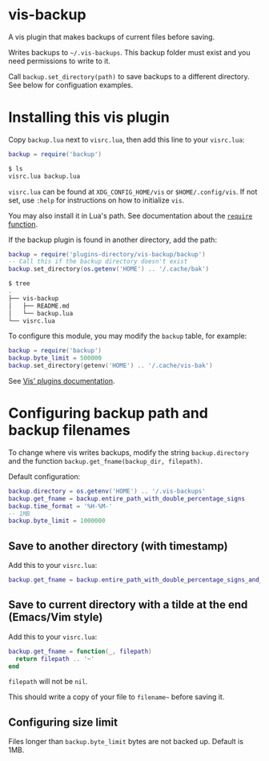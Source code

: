 # vis-backup

A vis plugin that makes backups of current files before saving.

Writes backups to `~/.vis-backups`.
This backup folder must exist and you need permissions to write to it.

Call `backup.set_directory(path)` to save backups to a different directory.
See below for configuation examples.

# Installing this vis plugin

Copy `backup.lua` next to `visrc.lua`, then add this line to your `visrc.lua`:

```lua
backup = require('backup')
```

```sh
$ ls
visrc.lua backup.lua
```

`visrc.lua` can be found at `XDG_CONFIG_HOME/vis` or `$HOME/.config/vis`.
If not set, use `:help` for instructions on how to initialize `vis`.

You may also install it in Lua's path.
See documentation about the [`require` function](https://www.lua.org/pil/8.1.html).

If the backup plugin is found in another directory, add the path:

```lua
backup = require('plugins-directory/vis-backup/backup')
-- Call this if the backup directory doesn't exist
backup.set_directory(os.getenv('HOME') .. '/.cache/bak')
```

```sh
$ tree
.
├── vis-backup
│   ├── README.md
│   └── backup.lua
└── visrc.lua
```

To configure this module, you may modify the `backup` table, for example:

```lua
backup = require('backup')
backup.byte_limit = 500000
backup.set_directory(getenv('HOME') .. '/.cache/vis-bak')
```

See [Vis' plugins documentation](https://github.com/martanne/vis/wiki/Plugins).

# Configuring backup path and backup filenames

To change where vis writes backups, modify the string
`backup.directory` and the function `backup.get_fname(backup_dir, filepath)`.

Default configuration:

```lua
backup.directory = os.getenv('HOME') .. '/.vis-backups' 
backup.get_fname = backup.entire_path_with_double_percentage_signs
backup.time_format = '%H-%M-'
-- 1MB
backup.byte_limit = 1000000
```

## Save to another directory (with timestamp)

Add this to your `visrc.lua`:

```lua
backup.get_fname = backup.entire_path_with_double_percentage_signs_and_timestamp
```

## Save to current directory with a tilde at the end (Emacs/Vim style)

Add this to your `visrc.lua`:

```lua
backup.get_fname = function(_, filepath)
  return filepath .. '~'
end
```

`filepath` will not be `nil`.

This should write a copy of your file to `filename~` before saving it. 

## Configuring size limit

Files longer than `backup.byte_limit` bytes are not backed up.
Default is 1MB.
